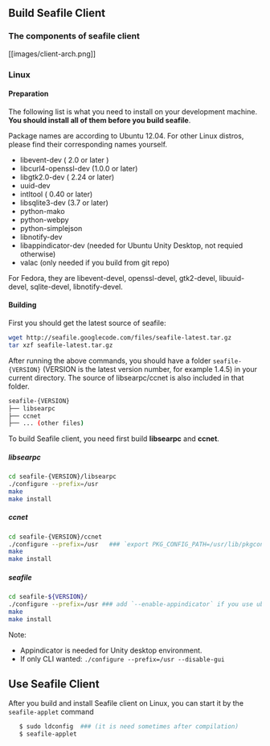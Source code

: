 ## Build Seafile Client ##

### The components of seafile client ###

[[images/client-arch.png]]

### Linux ###

#### Preparation ####

The following list is what you need to install on your development machine. __You should install all of them before you build seafile__.

Package names are according to Ubuntu 12.04. For other Linux distros, please find their corresponding names yourself.

* libevent-dev ( 2.0 or later )
* libcurl4-openssl-dev  (1.0.0 or later)
* libgtk2.0-dev ( 2.24 or later)
* uuid-dev
* intltool ( 0.40 or later) 
* libsqlite3-dev (3.7 or later)
* python-mako 
* python-webpy
* python-simplejson
* libnotify-dev
* libappindicator-dev (needed for Ubuntu Unity Desktop, not requied otherwise)
* valac  (only needed if you build from git repo)

For Fedora, they are libevent-devel, openssl-devel, gtk2-devel, libuuid-devel, sqlite-devel, libnotify-devel.

#### Building ####

First you should get the latest source of seafile:

```bash
wget http://seafile.googlecode.com/files/seafile-latest.tar.gz
tar xzf seafile-latest.tar.gz
```

After running the above commands, you should have a folder `seafile-{VERSION}` (VERSION is the latest version number, for example 1.4.5) in your current directory. The source of libsearpc/ccnet is also included in that folder.

```bash
seafile-{VERSION}
├── libsearpc
├── ccnet
├── ... (other files)
```

To build Seafile client, you need first build **libsearpc** and **ccnet**. 

##### libsearpc #####

```bash
cd seafile-{VERSION}/libsearpc
./configure --prefix=/usr
make
make install
```

##### ccnet #####

```bash
cd seafile-{VERSION}/ccnet
./configure --prefix=/usr   ### `export PKG_CONFIG_PATH=/usr/lib/pkgconfig` if libsearpc is not found
make
make install
```

##### seafile #####

```bash
cd seafile-${VERSION}/
./configure --prefix=/usr ### add `--enable-appindicator` if you use ubuntu
make
make install
```

Note:

* Appindicator is needed for Unity desktop environment.
* If only CLI wanted: `./configure --prefix=/usr --disable-gui`

## Use Seafile Client ##

After you build and install Seafile client on Linux, you can start it by the `seafile-applet` command
```sh
   $ sudo ldconfig  ### (it is need sometimes after compilation)
   $ seafile-applet
```
